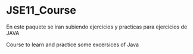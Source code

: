 # JSE11_Course
En este paquete se iran subiendo ejercicios y practicas para ejercicios de JAVA

Course to learn and practice some excersices  of Java
